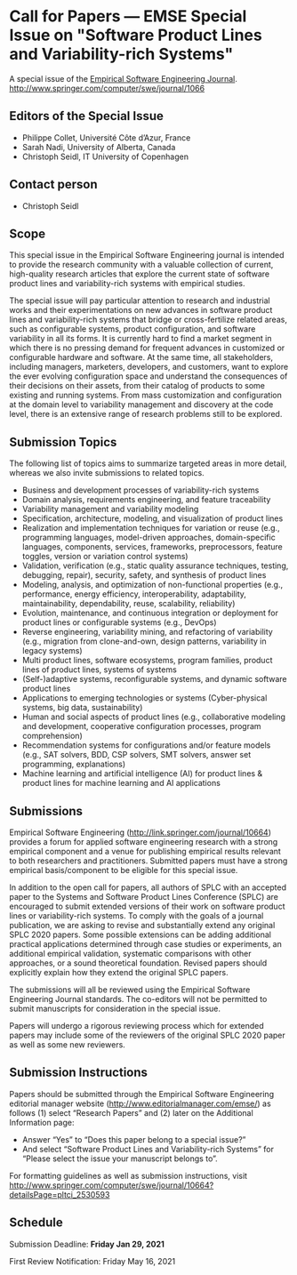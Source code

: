 # Call for Papers — EMSE Special Issue on "Software Product Lines and Variability-rich Systems"

A special issue of the [Empirical Software Engineering Journal](https://www.springer.com/journal/10664).
http://www.springer.com/computer/swe/journal/1066

## Editors of the Special Issue
* Philippe Collet, Université Côte d’Azur, France
* Sarah Nadi, University of Alberta, Canada
* Christoph Seidl, IT University of Copenhagen

## Contact person
* Christoph Seidl <chse AT itu DOT dk>

## Scope

This special issue in the Empirical Software Engineering journal is intended to provide the research community with a valuable collection of current, high-quality research articles that explore the current state of software product lines and variability-rich systems with empirical studies.

The special issue will pay particular attention to research and industrial works and their experimentations on new advances in software product lines and variability-rich systems that bridge or cross-fertilize related areas, such as configurable systems, product configuration, and software variability in all its forms. It is currently hard to find a market segment in which there is no pressing demand for frequent advances in customized or configurable hardware and software. At the same time, all stakeholders, including managers, marketers, developers, and customers, want to explore the ever evolving configuration space and understand the consequences of their decisions on their assets, from their catalog of products to some existing and running systems. From mass customization and configuration at the domain level to variability management and discovery at the code level, there is an extensive range of research problems still to be explored.

## Submission Topics
The following list of topics aims to summarize targeted areas in more detail, whereas we also invite submissions to related topics.
* Business and development processes of variability-rich systems
* Domain analysis, requirements engineering, and feature traceability
* Variability management and variability modeling
* Specification, architecture, modeling, and visualization of product lines
* Realization and implementation techniques for variation or reuse (e.g., programming languages, model-driven approaches, domain-specific languages, components, services, frameworks, preprocessors, feature toggles, version or variation control systems)
* Validation, verification (e.g., static quality assurance techniques, testing, debugging, repair), security, safety, and synthesis of product lines
* Modeling, analysis, and optimization of non-functional properties (e.g., performance, energy efficiency, interoperability, adaptability, maintainability, dependability, reuse, scalability, reliability)
* Evolution, maintenance, and continuous integration or deployment for product lines or configurable systems (e.g., DevOps)
* Reverse engineering, variability mining, and refactoring of variability (e.g., migration from clone-and-own, design patterns, variability in legacy systems)
* Multi product lines, software ecosystems, program families, product lines of product lines, systems of systems
* (Self-)adaptive systems, reconfigurable systems, and dynamic software product lines
* Applications to emerging technologies or systems (Cyber-physical systems, big data, sustainability)
* Human and social aspects of product lines (e.g., collaborative modeling and development, cooperative configuration processes, program comprehension)
* Recommendation systems for configurations and/or feature models (e.g., SAT solvers, BDD, CSP solvers, SMT solvers, answer set programming, explanations)
* Machine learning and artificial intelligence (AI)  for product lines & product lines for machine learning and AI applications

## Submissions
Empirical Software Engineering (http://link.springer.com/journal/10664) provides a forum for applied software engineering research with a strong empirical component and a venue for publishing empirical results relevant to both researchers and practitioners. Submitted papers must have a strong empirical basis/component to be eligible for this special issue.

In addition to the open call for papers, all authors of SPLC with an accepted paper to the Systems and Software Product Lines Conference (SPLC) are encouraged to submit extended versions of their work on software product lines or variability-rich systems. To comply with the goals of a journal publication, we are asking to revise and substantially extend any original SPLC 2020 papers. Some possible extensions can be adding additional practical applications determined through case studies or experiments, an additional empirical validation, systematic comparisons with other approaches, or a sound theoretical foundation. Revised papers should explicitly explain how they extend the original SPLC papers.

The submissions will all be reviewed using the Empirical Software Engineering Journal standards. The co-editors will not be permitted to submit manuscripts for consideration in the special issue.

Papers will undergo a rigorous reviewing process which for extended papers may include some of the reviewers of the original SPLC 2020 paper as well as some new reviewers.

## Submission Instructions
Papers should be submitted through the Empirical Software Engineering editorial manager website (http://www.editorialmanager.com/emse/) as follows (1) select “Research Papers” and (2) later on the Additional Information page:
- Answer “Yes” to “Does this paper belong to a special issue?”
- And select “Software Product Lines and Variability-rich Systems” for “Please select the issue your manuscript belongs to”.

For formatting guidelines as well as submission instructions, visit
http://www.springer.com/computer/swe/journal/10664?detailsPage=pltci_2530593

## Schedule
Submission Deadline: 	**Friday Jan 29, 2021**

First Review Notification:	Friday May 16, 2021

